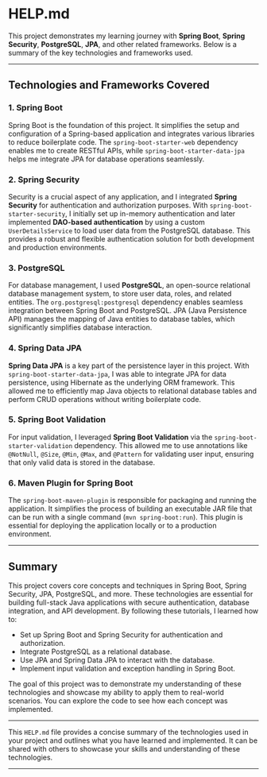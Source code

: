 
# HELP.md

This project demonstrates my learning journey with **Spring Boot**, **Spring Security**, **PostgreSQL**, **JPA**, and other related frameworks. Below is a summary of the key technologies and frameworks used.

---

## Technologies and Frameworks Covered

### 1. **Spring Boot**
Spring Boot is the foundation of this project. It simplifies the setup and configuration of a Spring-based application and integrates various libraries to reduce boilerplate code. The `spring-boot-starter-web` dependency enables me to create RESTful APIs, while `spring-boot-starter-data-jpa` helps me integrate JPA for database operations seamlessly.

### 2. **Spring Security**
Security is a crucial aspect of any application, and I integrated **Spring Security** for authentication and authorization purposes. With `spring-boot-starter-security`, I initially set up in-memory authentication and later implemented **DAO-based authentication** by using a custom `UserDetailsService` to load user data from the PostgreSQL database. This provides a robust and flexible authentication solution for both development and production environments.

### 3. **PostgreSQL**
For database management, I used **PostgreSQL**, an open-source relational database management system, to store user data, roles, and related entities. The `org.postgresql:postgresql` dependency enables seamless integration between Spring Boot and PostgreSQL. JPA (Java Persistence API) manages the mapping of Java entities to database tables, which significantly simplifies database interaction.

### 4. **Spring Data JPA**
**Spring Data JPA** is a key part of the persistence layer in this project. With `spring-boot-starter-data-jpa`, I was able to integrate JPA for data persistence, using Hibernate as the underlying ORM framework. This allowed me to efficiently map Java objects to relational database tables and perform CRUD operations without writing boilerplate code.

### 5. **Spring Boot Validation**
For input validation, I leveraged **Spring Boot Validation** via the `spring-boot-starter-validation` dependency. This allowed me to use annotations like `@NotNull`, `@Size`, `@Min`, `@Max`, and `@Pattern` for validating user input, ensuring that only valid data is stored in the database.

### 6. **Maven Plugin for Spring Boot**
The `spring-boot-maven-plugin` is responsible for packaging and running the application. It simplifies the process of building an executable JAR file that can be run with a single command (`mvn spring-boot:run`). This plugin is essential for deploying the application locally or to a production environment.

---

## Summary

This project covers core concepts and techniques in Spring Boot, Spring Security, JPA, PostgreSQL, and more. These technologies are essential for building full-stack Java applications with secure authentication, database integration, and API development. By following these tutorials, I learned how to:

- Set up Spring Boot and Spring Security for authentication and authorization.
- Integrate PostgreSQL as a relational database.
- Use JPA and Spring Data JPA to interact with the database.
- Implement input validation and exception handling in Spring Boot.

The goal of this project was to demonstrate my understanding of these technologies and showcase my ability to apply them to real-world scenarios. You can explore the code to see how each concept was implemented.

---

This `HELP.md` file provides a concise summary of the technologies used in your project and outlines what you have learned and implemented. It can be shared with others to showcase your skills and understanding of these technologies.

---
